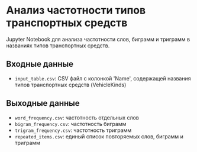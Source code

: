 # Анализ частотности типов транспортных средств

Jupyter Notebook для анализа частотности слов, биграмм и триграмм в названиях типов транспортных средств.

## Входные данные
- `input_table.csv`: CSV файл с колонкой 'Name', содержащей названия типов транспортных средств (VehicleKinds)

## Выходные данные
- `word_frequency.csv`: частотность отдельных слов
- `bigram_frequency.csv`: частотность биграмм
- `trigram_frequency.csv`: частотность триграмм
- `repeated_items.csv`: единый список повторяемых слов, биграмм и триграмм
